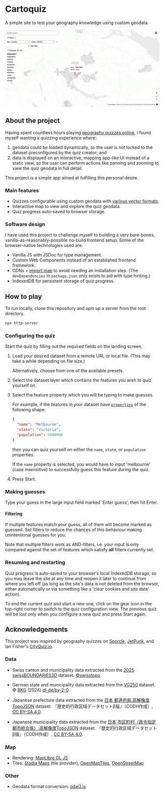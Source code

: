 # Cartoquiz

A simple site to test your geography knowledge using custom geodata.

![screenshot](screenshot.png)

## About the project

Having spent countless hours playing [geography quizzes online](#acknowledgements), I found myself wanting a quizzing experience where:
1. geodata could be loaded dynamically, so the user is not locked to the dataset preconfigured by the quiz creator; and
1. data is displayed on an interactive, mapping app-like UI instead of a static view, so the user can perform actions like panning and zooming to view the quiz geodata in full detail.

This project is a simple app aimed at fulfilling this personal desire.

### Main features

- Quizzes configurable using custom geodata with [various vector formats](https://github.com/bugra9/gdal3.js?tab=readme-ov-file#vector).
- Interactive map to view and explore the quiz geodata.
- Quiz progress auto-saved to browser storage.

### Software design

I have used this project to challenge myself to building a very bare-bones, vanilla-as-reasonably-possible no-build frontend setup.
Some of the browser-native technologies used are:
- Vanilla JS with JSDoc for type management.
- Custom Web Components instead of an established frontend framework.
- CDNs + [import map](https://developer.mozilla.org/en-US/docs/Web/HTML/Element/script/type/importmap) to avoid needing an installation step. (The `devDependencies` in `package.json` only exists to aid with type hinting.)
- IndexedDB for persistent storage of quiz progress.


## How to play

To run locally, clone this repository and spin up a server from the root directory.
```sh
npx http-server
```

### Configuring the quiz

Start the quiz by filling out the required fields on the landing screen.

1. Load your desired dataset from a remote URL or local file. (This may take a while depending on file size.)
   
   Alternatively, choose from one of the available presets.

1. Select the dataset layer which contains the features you wish to quiz yourself on.

1. Select the feature property which you will be typing to make guesses.

   For example, if the features in your dataset have [`properties`](https://datatracker.ietf.org/doc/html/rfc7946#section-3.2:~:text=A%20Feature%20object%20has%20a%20member%20with%20the%20name%20%22properties%22.) of the following shape:
   ```json
   {
     "name": "Melbourne",
     "state": "Victoria",
     "population": 5000000
   }
   ```
   then you can quiz yourself on either the `name`, `state`, or `population` properties.

   If the `name` property is selected, you would have to input 'melbourne' (case insensitive) to successfully guess this feature during the quiz.

1. Press Start.

### Making guesses

Type your guess in the large input field marked 'Enter guess', then hit Enter.

#### Filtering

If multiple features match your guess, all of them will become marked as guessed. Set filters to reduce the chances of this behaviour making unintentional guesses for you.

Note that multiple filters work as AND-filters, i.e. your input is only compared against the set of features which satisfy **all** filters currently set.

### Resuming and restarting

Quiz progress is auto-saved to your browser's local IndexedDB storage, so you may leave the site at any time and reopen it later to continue from where you left off (as long as the site's data is not deleted from the browser, either automatically or via something like a 'clear cookies and site data' action).

To end the current quiz and start a new one, click on the gear icon in the top-right corner to switch to the quiz configuration view.
The previous quiz will be lost only when you configure a new quiz and press Start again.


## Acknowledgements

This project was inspired by geography quizzes on [Sporcle](https://www.sporcle.com/), [JetPunk](https://www.jetpunk.com/), and Ian Fisher's [CityQuiz.io](https://cityquiz.io/).

### Data

- Swiss canton and municipality data extracted from the [2025 swissBOUNDARIES3D](https://www.swisstopo.admin.ch/en/landscape-model-swissboundaries3d) dataset.
  [©swisstopo](https://www.swisstopo.admin.ch/en/terms-of-use-free-geodata-and-geoservices).

- German state and municipality data extracted from the [VG250](https://gdz.bkg.bund.de/index.php/default/verwaltungsgebiete-1-250-000-stand-01-01-vg250-01-01.html) dataset.
  © [BKG](https://www.bkg.bund.de/) (2024) [dl-de/by-2-0](https://www.govdata.de/dl-de/by-2-0).

- Japanese prefecture data extracted from the [日本 都道府県:高解像度TopoJSON](https://geoshape.ex.nii.ac.jp/city/choropleth/jp_pref.html) dataset.
  『歴史的行政区域データセットβ版』（CODH作成）, [CC BY-SA 4.0](https://creativecommons.org/licenses/by-sa/4.0).

- Japanese municipality data extracted from the [日本 市区町村（政令指定都市統合版）:高解像度TopoJSON](https://geoshape.ex.nii.ac.jp/city/choropleth/jp_city_dc.html) dataset.
  『歴史的行政区域データセットβ版』（CODH作成）, [CC BY-SA 4.0](https://creativecommons.org/licenses/by-sa/4.0).

### Map

- Rendering: [MapLibre GL JS](https://maplibre.org/)
- Tiles: [Stadia Maps](https://stadiamaps.com/) (tile provider), [OpenMapTiles](https://openmaptiles.org/), [OpenStreetMap](https://www.openstreetmap.org/copyright)

### Other

- Geodata format conversion: [gdal3.js](https://github.com/bugra9/gdal3.js)
